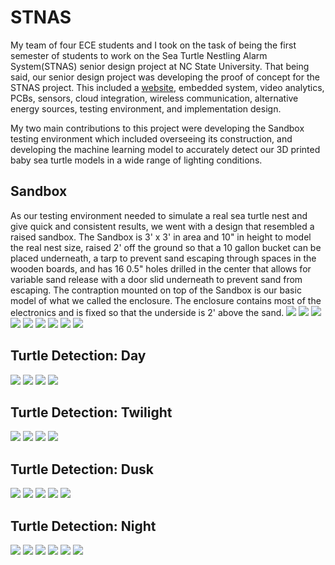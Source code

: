 # STNAS
My team of four ECE students and I took on the task of being the first semester of students to work on the Sea Turtle Nestling Alarm System(STNAS) senior design project at NC State University. That being said, our senior design project was developing the proof of concept for the STNAS project. This included a [website](https://sites.google.com/ncsu.edu/stnas/stnas), embedded system, video analytics, PCBs, sensors, cloud integration, wireless communication, alternative energy sources, testing environment, and implementation design.

My two main contributions to this project were developing the Sandbox testing environment which included overseeing its construction, and developing the machine learning model to accurately detect our 3D printed baby sea turtle models in a wide range of lighting conditions.

## Sandbox
As our testing environment needed to simulate a real sea turtle nest and give quick and consistent results, we went with a design that resembled a raised sandbox. The Sandbox is 3' x 3' in area and 10" in height to model the real nest size, raised 2' off the ground so that a 10 gallon bucket can be placed underneath, a tarp to prevent sand escaping through spaces in the wooden boards, and has 16 0.5" holes drilled in the center that allows for variable sand release with a door slid underneath to prevent sand from escaping. The contraption mounted on top of the Sandbox is our basic model of what we called the enclosure. The enclosure contains most of the electronics and is fixed so that the underside is 2' above the sand.
<img src="images/bare_sandbox.JPG">
<img src="images/enclosure_part.png">
<img src="images/enclosure_draw.png">
<img src="images/top_part.png">
<img src="images/top_draw.png">
<img src="images/bottom_part.png">
<img src="images/bottom_draw.png">
<img src="images/right_leg_part.png">
<img src="images/right_leg_draw.png">

## Turtle Detection: Day
<img src="images/Day_751.png">
<img src="images/Day_753.png">
<img src="images/Day_756.png">
<img src="images/Day_758.png">

## Turtle Detection: Twilight
<img src="images/twilight_729.png">
<img src="images/twilight_732.png">
<img src="images/twilight_734.png">
<img src="images/twilight_736.png">

## Turtle Detection: Dusk
<img src="images/dusk_557.png">
<img src="images/dusk_559.png">
<img src="images/dusk_561.png">
<img src="images/dusk_566.png">
<img src="images/dusk_569.png">

## Turtle Detection: Night
<img src="images/night_451.png">
<img src="images/night_454.png">
<img src="images/night_456.png">
<img src="images/night_459.png">
<img src="images/night_462.png">
<img src="images/night_766.png">
